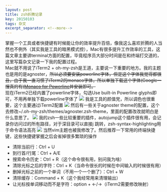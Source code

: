 ```yaml
---
layout: post
title: zsh折腾记录
key: 20150103
tags: 杂文
excerpt_separator: <!--more-->
---
```

掌握一个工具或者快捷键有时候能让你的效率提升百倍，像我这么喜欢折腾的人当然也不例外（其实我是工具的暗黑模式控），Mac有很多提升工作效率的工具，这篇文章主要讲terminal方面的配置，毕竟程序员大部分时间是在和终端打交道的，这里写篇杂文记录一下我的配置过程。<!--more-->  
Mac就不用说了iTerm2 + oh-my-zsh是王道，主要说一下重要的地方。我的主题也是用的是agnoster，~~所以必须要安装powerline字体，但是这个字体我觉得都很丑，由于我一直习惯了iTerm2的monaco字体，所以单独下载这个字体(Google一搜真的有)[Monaco for Powerline](https://github.com/supermarin/powerline-fonts/tree/master/Monaco)并安装即可。~~  
现在iTerm2已经内置了powerline字体，勾选Use built-in Powerline glyphs即可，不用再单独下载powerline字体了
![](https://raw.githubusercontent.com/la0s/la0s.github.io/master/screenshots/20190523.4.png)
我是工具的颜值党，所以调色也很重要，这个主要通过iTerm2配置
![](https://raw.githubusercontent.com/la0s/la0s.github.io/master/screenshots/20190523.1.png)
然后有一些关于agnoster theme的配置，这个去修改~/.oh-my-zsh/themes/agnoster.zsh-theme，里面的配置改改就明白是什么意思了。
![](https://raw.githubusercontent.com/la0s/la0s.github.io/master/screenshots/20190523.2.png)
我的zsh一些比较重要的插件，autojump这个插件很有用，会记录你访问过的所有路径，对于深目录可以直接j 跳转，zsh-syntax-highlighting用于命令语法高亮
![](https://raw.githubusercontent.com/la0s/la0s.github.io/master/screenshots/20190523.3.png)
当然vim主题也被我修改了。然后推荐一下常用的终端快捷键，这些快捷键掌握之后会省掉很多繁琐的操作
+ 清除当前行：Ctrl + U  
+ 到行首/行尾：Ctrl + A/E  
+ 搜索命令历史：Ctrl + R（这个命令很有用，别问我为啥）  
+ 清除光标之后的字符：Ctrl + K（当命令很长的时候在中间输入的时候很有用）
+ 删掉光标之前的一个单词（不用一个一个删了）：Ctrl + W  
+ 清除缓存：Command + K（这个我经常用来清理输出）  
+ 让光标按单词移动而不是字符：option + ←/→（iTerm2需要修改映射）

